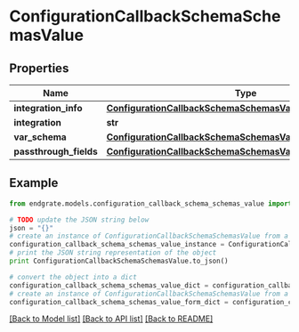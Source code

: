 # ConfigurationCallbackSchemaSchemasValue


## Properties

Name | Type | Description | Notes
------------ | ------------- | ------------- | -------------
**integration_info** | [**ConfigurationCallbackSchemaSchemasValueIntegrationInfo**](ConfigurationCallbackSchemaSchemasValueIntegrationInfo.md) |  | [optional] 
**integration** | **str** |  | [optional] 
**var_schema** | [**ConfigurationCallbackSchemaSchemasValueSchema**](ConfigurationCallbackSchemaSchemasValueSchema.md) |  | [optional] 
**passthrough_fields** | [**ConfigurationCallbackSchemaSchemasValuePassthroughFields**](ConfigurationCallbackSchemaSchemasValuePassthroughFields.md) |  | [optional] 

## Example

```python
from endgrate.models.configuration_callback_schema_schemas_value import ConfigurationCallbackSchemaSchemasValue

# TODO update the JSON string below
json = "{}"
# create an instance of ConfigurationCallbackSchemaSchemasValue from a JSON string
configuration_callback_schema_schemas_value_instance = ConfigurationCallbackSchemaSchemasValue.from_json(json)
# print the JSON string representation of the object
print ConfigurationCallbackSchemaSchemasValue.to_json()

# convert the object into a dict
configuration_callback_schema_schemas_value_dict = configuration_callback_schema_schemas_value_instance.to_dict()
# create an instance of ConfigurationCallbackSchemaSchemasValue from a dict
configuration_callback_schema_schemas_value_form_dict = configuration_callback_schema_schemas_value.from_dict(configuration_callback_schema_schemas_value_dict)
```
[[Back to Model list]](../README.md#documentation-for-models) [[Back to API list]](../README.md#documentation-for-api-endpoints) [[Back to README]](../README.md)


